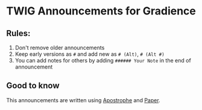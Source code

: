 # TWIG Announcements for Gradience

## Rules:

1. Don't remove older announcements
2. Keep early versions as `#` and add new as `# (Alt)`, `# (Alt #)`
3. You can add notes for others by adding `###### Your Note` in the end of announcement

## Good to know

This announcements are written using [Apostrophe](https://flathub.org/apps/details/org.gnome.gitlab.somas.Apostrophe) and [Paper](https://flathub.org/apps/details/io.posidon.Paper).
